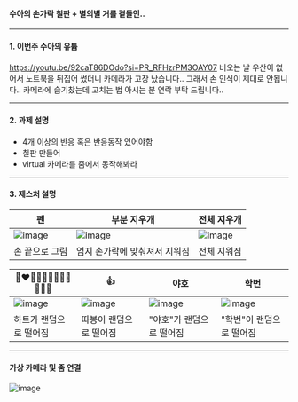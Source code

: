 #### 수아의 손가락 칠판 + 별의별 거를 곁들인..
---

#### 1. 이번주 수아의 유튭
https://youtu.be/92caT86DOdo?si=PR_RFHzrPM3OAY07
비오는 날 우산이 없어서 노트북을 뒤집어 썼더니 카메라가 고장 났습니다.. 그래서 손 인식이 제대로 안됩니다.. 카메라에 습기찼는데 고치는 법 아시는 분 연락 부탁 드립니다..

---
#### 2. 과제 설명
- 4개 이상의 반응 혹은 반응동작 있어야함
- 칠판 만들어
- virtual 카메라를 줌에서 동작해봐라

---
#### 3. 제스처 설명
|펜|부분 지우개|전체 지우개|
|---|-----|------|
|![image](https://github.com/user-attachments/assets/79ff0e96-e382-4dee-aac9-17c46d4771d5)|![image](https://github.com/user-attachments/assets/5b9b0a4d-521a-461d-b332-b82591c69ee0)|![image](https://github.com/user-attachments/assets/3f32b085-c9d2-4c9b-b1a9-9716d79b8cd8)|
|손 끝으로 그림|엄지 손가락에 맞춰져서 지워짐|전체 지워짐|

|🩷❤🧡💛💜💙🩵💚🖤🩶🤍🤎|👍|야호|학번|
|-----|-----------|------|--------|
|![image](https://github.com/user-attachments/assets/aebc11d7-e9bb-453c-a116-82fb1bd7f381)|![image](https://github.com/user-attachments/assets/cb7eec9f-b6f4-425a-908a-71f27126eb43)|![image](https://github.com/user-attachments/assets/4ea6afc3-8bae-46bd-9782-ad3b1b2f2ff8)|![image](https://github.com/user-attachments/assets/1a4286f3-af3b-4aa6-9c84-054daa40e003)|
|하트가 랜덤으로 떨어짐|따봉이 랜덤으로 떨어짐|"야호"가 랜덤으로 떨어짐|"학번"이 랜덤으로 떨어짐|

---
#### 가상 카메라 및 줌 연결

![image](https://github.com/user-attachments/assets/bff469b3-a6f0-4792-8f8c-480ae107b352)




